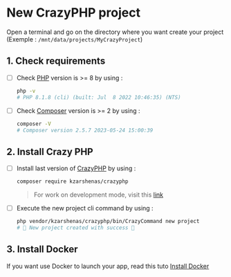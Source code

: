 # New CrazyPHP project

Open a terminal and go on the directory where you want create your project (Exemple : `/mnt/data/projects/MyCrazyProject`) 

## 1. Check requirements

- [ ] Check [PHP](https://www.php.net/) version is >= 8 by using :
    ```sh
    php -v
    # PHP 8.1.8 (cli) (built: Jul  8 2022 10:46:35) (NTS)
    ````
- [ ] Check [Composer](https://getcomposer.org/) version is >= 2 by using :
    ```sh
    composer -V
    # Composer version 2.5.7 2023-05-24 15:00:39
    ````

## 2. Install Crazy PHP
  
- [ ] Install last version of [CrazyPHP](https://github.com/kekefreedog/CrazyPHP) by using :
    ```sh
    composer require kzarshenas/crazyphp
    ````
    > For work on development mode, visit this [link](Misc/CrazyDevelopment.md)
- [ ] Execute the new project cli command by using :
    ```sh
    php vendor/kzarshenas/crazyphp/bin/CrazyCommand new project
    # 🎉 New project created with success 🎉
    ```

## 3. Install Docker

If you want use Docker to launch your app, read this tuto [Install Docker](Docker/InstallDocker.md)